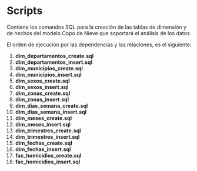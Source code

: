 # Scripts
Contiene los comandos SQL para la creación de las tablas de dimensión y de hechos del modelo Copo de Nieve que soportará el análisis de los datos.

El orden de ejecución por las dependencias y las relaciones, es el siguiente:

1. **dim_departamentos_create.sql**
2. **dim_departamentos_insert.sql**
3. **dim_municipios_create.sql**
4. **dim_municipios_insert.sql**
5. **dim_sexos_create.sql**
6. **dim_sexos_insert.sql**
7. **dim_zonas_create.sql**
8. **dim_zonas_insert.sql**
9. **dim_dias_semana_create.sql**
10. **dim_dias_semana_insert.sql**
11. **dim_meses_create.sql**
12. **dim_meses_insert.sql**
13. **dim_trimestres_create.sql**
14. **dim_trimestres_insert.sql**
15. **dim_fechas_create.sql**
16. **dim_fechas_insert.sql**
17. **fac_homicidios_create.sql**
18. **fac_homicidios_insert.sql**
